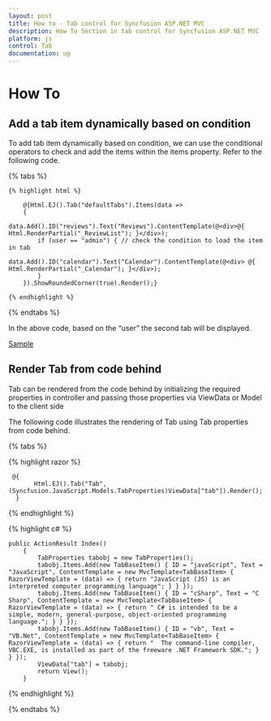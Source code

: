 ```yaml
---
layout: post
title: How to - Tab control for Syncfusion ASP.NET MVC
description: How To Section in tab control for Syncfusion ASP.NET MVC
platform: js
control: Tab
documentation: ug
---
```


# How To

## Add a tab item dynamically based on condition

To add tab item dynamically based on condition, we can use the conditional operators to check and add the items within the items property. Refer to the following code.

{% tabs %}

    {% highlight html %}

        @{Html.EJ().Tab("defaultTabs").Items(data =>
        {
            data.Add().ID("reviews").Text("Reviews").ContentTemplate(@<div>@{ Html.RenderPartial("_ReviewList"); }</div>);
            if (user == "admin") { // check the condition to load the item in tab
                    data.Add().ID("calendar").Text("Calendar").ContentTemplate(@<div> @{ Html.RenderPartial("_Calendar"); }</div>);
            }
        }).ShowRoundedCorner(true).Render();}
       
    {% endhighlight %}

{% endtabs %}

In the above code, based on the “user” the second tab will be displayed.

[Sample](http://www.syncfusion.com/downloads/support/directtrac/162785/ze/DropdownCascading_(5)696317518)

## Render Tab from code behind

Tab can be rendered from the code behind by initializing the required properties in controller and passing those properties via ViewData or Model to the client side

The following code illustrates the rendering of Tab using Tab properties from code behind.

{% tabs %}

{% highlight razor %}
      
     @{ 
           Html.EJ().Tab("Tab", (Syncfusion.JavaScript.Models.TabProperties)ViewData["tab"]).Render();
      }
			
{% endhighlight %}

{% highlight c# %}
	
    public ActionResult Index()
        {
            TabProperties tabobj = new TabProperties();
            tabobj.Items.Add(new TabBaseItem() { ID = "javaScript", Text = "JavaScript", ContentTemplate = new MvcTemplate<TabBaseItem> { RazorViewTemplate = (data) => { return "JavaScript (JS) is an interpreted computer programming language"; } } });
            tabobj.Items.Add(new TabBaseItem() { ID = "cSharp", Text = "C Sharp", ContentTemplate = new MvcTemplate<TabBaseItem> { RazorViewTemplate = (data) => { return " C# is intended to be a simple, modern, general-purpose, object-oriented programming language."; } } });
            tabobj.Items.Add(new TabBaseItem() { ID = "vb", Text = "VB.Net", ContentTemplate = new MvcTemplate<TabBaseItem> { RazorViewTemplate = (data) => { return "  The command-line compiler, VBC.EXE, is installed as part of the freeware .NET Framework SDK."; } } });
            ViewData["tab"] = tabobj;
            return View();
        }
	
{% endhighlight %}

{% endtabs %}



